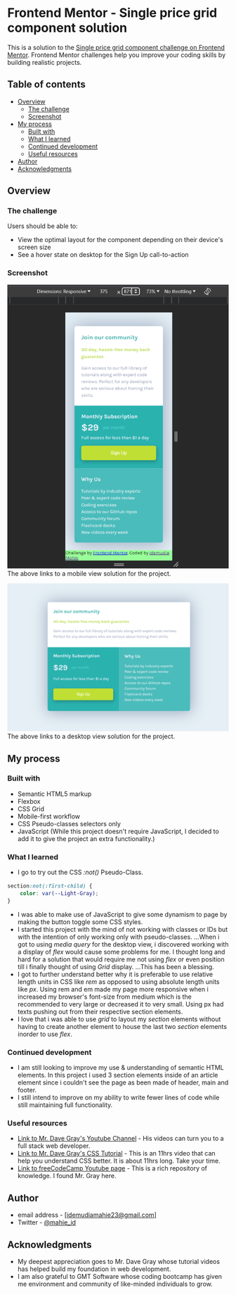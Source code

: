 # Frontend Mentor - Single price grid component solution

This is a solution to the [Single price grid component challenge on Frontend Mentor](https://www.frontendmentor.io/challenges/single-price-grid-component-5ce41129d0ff452fec5abbbc). Frontend Mentor challenges help you improve your coding skills by building realistic projects. 

## Table of contents

- [Overview](#overview)
  - [The challenge](#the-challenge)
  - [Screenshot](#screenshot)
- [My process](#my-process)
  - [Built with](#built-with)
  - [What I learned](#what-i-learned)
  - [Continued development](#continued-development)
  - [Useful resources](#useful-resources)
- [Author](#author)
- [Acknowledgments](#acknowledgments)



## Overview

### The challenge

Users should be able to:

- View the optimal layout for the component depending on their device's screen size
- See a hover state on desktop for the Sign Up call-to-action

### Screenshot

![](./images/Mobile%20Solution.PNG)
The above links to a mobile view solution for the project.

![](./images/Desktop%20Solution.png)
The above links to a desktop view solution for the project.


## My process

### Built with

- Semantic HTML5 markup
- Flexbox
- CSS Grid
- Mobile-first workflow
- CSS Pseudo-classes selectors only
- JavaScript (While this project doesn't require JavaScript, I decided to add it to give the project an extra functionality.)


### What I learned

- I go to try out the CSS _:not()_ Pseudo-Class.

```css
section:not(:first-child) {
    color: var(--Light-Gray);
}
```
- I was able to make use of JavaScript to give some dynamism to page by making the button toggle some CSS styles.
- I started this project with the mind of not working with classes or IDs but with the intention of only working only with pseudo-classes.
...When i got to using _media query_ for the desktop view, i discovered working with a display of _flex_ would cause some problems for me. I thought long and hard for a solution that would require me not using _flex_ or even position till i finally thought of using _Grid_ display.
...This has been a blessing.
- I got to further understand better why it is preferable to use relative length units in CSS like _rem_ as opposed to using absolute length units like _px_. Using rem and em made my page more responsive when i increased my browser's font-size from medium which is the recommended to very large or decreased it to very small. Using px had texts pushing out from their respective section elements.
- I love that i was able to use _grid_ to layout my _section_ elements without having to create another element to house the last two _section_ elements inorder to use _flex_.

### Continued development

- I am still looking to improve my use & understanding of semantic HTML elements. In this project i used 3 section elements inside of an article element since i couldn't see the page as been made of header, main and footer.
- I still intend to improve on my ability to write fewer lines of code while still maintaining full functionality.

### Useful resources

- [Link to Mr. Dave Gray's Youtube Channel](https://www.youtube.com/@DaveGrayTeachesCode) - His videos can turn you to a full stack web developer.
- [Link to Mr. Dave Gray's CSS Tutorial](https://www.youtube.com/watch?v=n4R2E7O-Ngo) - This is an 11hrs video that can help you understand CSS better. It is about 11hrs long. Take your time.
- [Link to freeCodeCamp Youtube page](https://www.youtube.com/@freecodecamp) - This is a rich repository of knowledge. I found Mr. Gray here.


## Author

- email address - [idemudiamahie23@gmail.com]
- Twitter - [@mahie_id](https://twitter.com/mahie_id)


## Acknowledgments

- My deepest appreciation goes to Mr. Dave Gray whose tutorial videos has helped build my foundation in web development.
- I am also grateful to GMT Software whose coding bootcamp has given me environment and community of like-minded individuals to grow.
